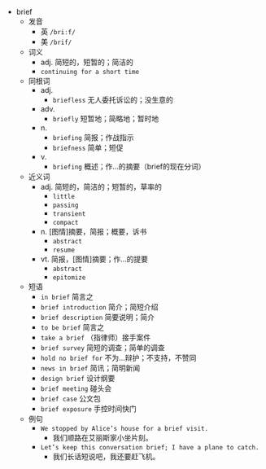 - brief
  - 发音
    - 英 `/briːf/`
    - 美 `/brif/`
  - 词义
    - adj. 简短的，短暂的；简洁的
    - `continuing for a short time`
  - 同根词
    - adj.
      - `briefless` 无人委托诉讼的；没生意的
    - adv.
      - `briefly` 短暂地；简略地；暂时地
    - n.
      - `briefing` 简报；作战指示
      - `briefness` 简单；短促
    - v.
      - `briefing` 概述；作…的摘要（brief的现在分词）
  - 近义词
    - adj. 简短的，简洁的；短暂的，草率的
      - `little`
      - `passing`
      - `transient`
      - `compact`
    - n. [图情]摘要，简报；概要，诉书
      - `abstract`
      - `resume`
    - vt. 简报，[图情]摘要；作…的提要
      - `abstract`
      - `epitomize`
  - 短语
    - `in brief` 简言之 
    - `brief introduction` 简介；简短介绍 
    - `brief description` 简要说明；简介 
    - `to be brief` 简言之 
    - `take a brief` （指律师）接手案件 
    - `brief survey` 简短的调查；简单的调查 
    - `hold no brief for` 不为…辩护；不支持，不赞同 
    - `news in brief` 简讯；简明新闻 
    - `design brief` 设计纲要 
    - `brief meeting` 碰头会 
    - `brief case` 公文包 
    - `brief exposure` 手控时间快门 
  - 例句
    - `We stopped by Alice’s house for a brief visit.`
      - 我们顺路在艾丽斯家小坐片刻。
    - `Let’s keep this conversation brief; I have a plane to catch.`
      - 我们长话短说吧，我还要赶飞机。

